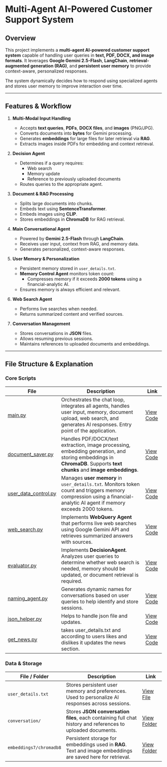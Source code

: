 # Multi-Agent AI-Powered Customer Support System

## Overview

This project implements a **multi-agent AI-powered customer support system** capable of handling user queries in **text, PDF, DOCX, and image formats**. It leverages **Google Gemini 2.5-Flash**, **LangChain**, **retrieval-augmented generation (RAG)**, and **persistent user memory** to provide context-aware, personalized responses.  

The system dynamically decides how to respond using specialized agents and stores user memory to improve interaction over time.

---

## Features & Workflow

1. **Multi-Modal Input Handling**
   - Accepts **text queries**, **PDFs**, **DOCX files**, and **images** (PNG/JPG).
   - Converts documents into **bytes** for Gemini processing.
   - Generates **embeddings** for large files for later retrieval via **RAG**.
   - Extracts images inside PDFs for embedding and context retrieval.

2. **Decision Agent**
   - Determines if a query requires:
     - Web search
     - Memory update
     - Reference to previously uploaded documents
   - Routes queries to the appropriate agent.

3. **Document & RAG Processing**
   - Splits large documents into chunks.
   - Embeds text using **SentenceTransformer**.
   - Embeds images using **CLIP**.
   - Stores embeddings in **ChromaDB** for RAG retrieval.

4. **Main Conversational Agent**
   - Powered by **Gemini 2.5-Flash** through **LangChain**.
   - Receives user input, context from RAG, and memory data.
   - Generates personalized, context-aware responses.

5. **User Memory & Personalization**
   - Persistent memory stored in `user_details.txt`.
   - **Memory Control Agent** monitors token count:
     - Compresses memory if it exceeds **2000 tokens** using a financial-analytic AI.
   - Ensures memory is always efficient and relevant.

6. **Web Search Agent**
   - Performs live searches when needed.
   - Returns summarized content and verified sources.

7. **Conversation Management**
   - Stores conversations in **JSON** files.
   - Allows resuming previous sessions.
   - Maintains references to uploaded documents and embeddings.

---

## File Structure & Explanation

### Core Scripts

| File | Description | Link |
|------|-------------|------|
| [main.py](./main.py) | Orchestrates the chat loop, integrates all agents, handles user input, memory, document upload, web search, and generates AI responses. Entry point of the application. | [View Code](./main.py) |
| [document_saver.py](./document_saver.py) | Handles PDF/DOCX/text extraction, image processing, embedding generation, and storing embeddings in **ChromaDB**. Supports **text chunks** and **image embeddings**. | [View Code](./document_saver.py) |
| [user_data_control.py](./user_data_control.py) | Manages **user memory** in `user_details.txt`. Monitors token count and triggers memory compression using a financial-analytic AI agent if memory exceeds 2000 tokens. | [View Code](./user_data_control.py) |
| [web_search.py](./web_search.py) | Implements **WebQuery Agent** that performs live web searches using Google Gemini API and retrieves summarized answers with sources. | [View Code](./web_search.py) |
| [evaluator.py](./evaluator.py) | Implements **DecisionAgent**. Analyzes user queries to determine whether web search is needed, memory should be updated, or document retrieval is required. | [View Code](./evaluator.py) |
| [naming_agent.py](./naming_agent.py) | Generates dynamic names for conversations based on user queries to help identify and store sessions. | [View Code](./naming_agent.py) |
[json_helper.py](./json_helper.py) | Helps to handle json file and updates. | [View Code](./json_helper.py) |
[get_news.py](./get_news.py) | takes user_details.txt and according to users likes and dislikes it updates the news section. | [View Code](./get_news.py) |
### Data & Storage

| File / Folder | Description | Link |
|---------------|-------------|------|
| `user_details.txt` | Stores persistent user memory and preferences. Used to personalize AI responses across sessions. | [View File](./user_details.txt) |
| `conversation/` | Stores **JSON conversation files**, each containing full chat history and references to uploaded documents. | [View Folder](./conversation) |
| `embeddings7/chromadb8` | Persistent storage for embeddings used in **RAG**. Text and image embeddings are saved here for retrieval. | [View Folder](./embeddings7/chromadb8) |

